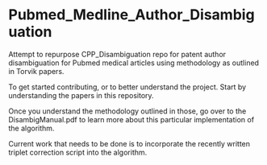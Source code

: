 # Pubmed_Medline_Author_Disambiguation
Attempt to repurpose CPP_Disambiguation repo for patent author disambiguation for Pubmed medical articles using methodology as outlined in Torvik papers.

To get started contributing, or to better understand the project. Start by understanding the papers in this repository.

Once you understand the methodology outlined in those, go over to the DisambigManual.pdf to learn more about this particular implementation of the algorithm.

Current work that needs to be done is to incorporate the recently written triplet correction script into the algorithm.